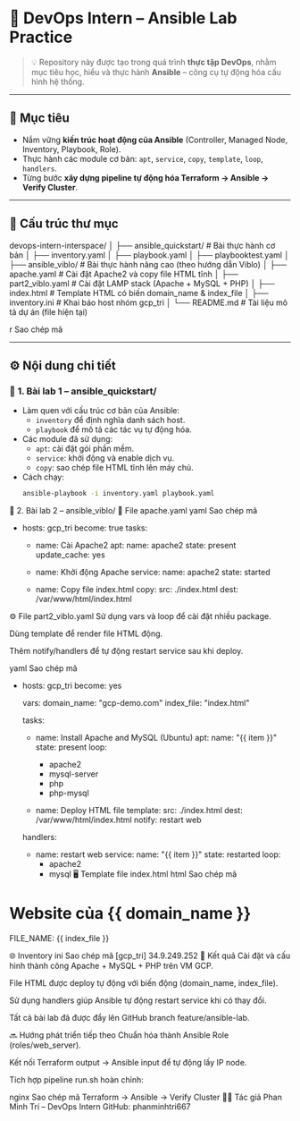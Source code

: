 # 🚀 DevOps Intern – Ansible Lab Practice

> 💡 Repository này được tạo trong quá trình **thực tập DevOps**, nhằm mục tiêu học, hiểu và thực hành **Ansible** – công cụ tự động hóa cấu hình hệ thống.

---

## 🎯 Mục tiêu
- Nắm vững **kiến trúc hoạt động của Ansible** (Controller, Managed Node, Inventory, Playbook, Role).
- Thực hành các module cơ bản: `apt`, `service`, `copy`, `template`, `loop`, `handlers`.
- Từng bước **xây dựng pipeline tự động hóa Terraform → Ansible → Verify Cluster**.

---

## 📁 Cấu trúc thư mục

devops-intern-interspace/
│
├── ansible_quickstart/ # Bài thực hành cơ bản
│ ├── inventory.yaml
│ ├── playbook.yaml
│ ├── playbooktest.yaml
│
├── ansible_viblo/ # Bài thực hành nâng cao (theo hướng dẫn Viblo)
│ ├── apache.yaml # Cài đặt Apache2 và copy file HTML tĩnh
│ ├── part2_viblo.yaml # Cài đặt LAMP stack (Apache + MySQL + PHP)
│ ├── index.html # Template HTML có biến domain_name & index_file
│ ├── inventory.ini # Khai báo host nhóm gcp_tri
│
└── README.md # Tài liệu mô tả dự án (file hiện tại)

r
Sao chép mã

---

## ⚙️ Nội dung chi tiết

### 🧩 **1. Bài lab 1 – ansible_quickstart/**
- Làm quen với cấu trúc cơ bản của Ansible:
  - `inventory` để định nghĩa danh sách host.
  - `playbook` để mô tả các tác vụ tự động hóa.
- Các module đã sử dụng:
  - `apt`: cài đặt gói phần mềm.
  - `service`: khởi động và enable dịch vụ.
  - `copy`: sao chép file HTML tĩnh lên máy chủ.
- Cách chạy:
  ```bash
  ansible-playbook -i inventory.yaml playbook.yaml


🔧 2. Bài lab 2 – ansible_viblo/
🧠 File apache.yaml
yaml
Sao chép mã
- hosts: gcp_tri
  become: true
  tasks:
    - name: Cài Apache2
      apt:
        name: apache2
        state: present
        update_cache: yes

    - name: Khởi động Apache
      service:
        name: apache2
        state: started

    - name: Copy file index.html
      copy:
        src: ./index.html
        dest: /var/www/html/index.html
        
⚙️ File part2_viblo.yaml
Sử dụng vars và loop để cài đặt nhiều package.

Dùng template để render file HTML động.

Thêm notify/handlers để tự động restart service sau khi deploy.

yaml
Sao chép mã
- hosts: gcp_tri
  become: yes

  vars:
    domain_name: "gcp-demo.com"
    index_file: "index.html"

  tasks:
    - name: Install Apache and MySQL (Ubuntu)
      apt:
        name: "{{ item }}"
        state: present
      loop:
        - apache2
        - mysql-server
        - php
        - php-mysql

    - name: Deploy HTML file
      template:
        src: ./index.html
        dest: /var/www/html/index.html
      notify: restart web

  handlers:
    - name: restart web
      service:
        name: "{{ item }}"
        state: restarted
      loop:
        - apache2
        - mysql
🖥️ Template file index.html
html
Sao chép mã
<!DOCTYPE html>
<html>
  <head>
    <meta charset="UTF-8">
    <title>{{ domain_name }}</title>
  </head>
  <body>
    <h1>Website của {{ domain_name }}</h1>
    <p>FILE_NAME: {{ index_file }}</p>
  </body>
</html>
🌐 Inventory
ini
Sao chép mã
[gcp_tri]
34.9.249.252
🧾 Kết quả
Cài đặt và cấu hình thành công Apache + MySQL + PHP trên VM GCP.

File HTML được deploy tự động với biến động (domain_name, index_file).

Sử dụng handlers giúp Ansible tự động restart service khi có thay đổi.

Tất cả bài lab đã được đẩy lên GitHub branch feature/ansible-lab.

🔜 Hướng phát triển tiếp theo
Chuẩn hóa thành Ansible Role (roles/web_server).

Kết nối Terraform output → Ansible input để tự động lấy IP node.

Tích hợp pipeline run.sh hoàn chỉnh:

nginx
Sao chép mã
Terraform → Ansible → Verify Cluster
👨‍💻 Tác giả
Phan Minh Trí – DevOps Intern
GitHub: phanminhtri667

